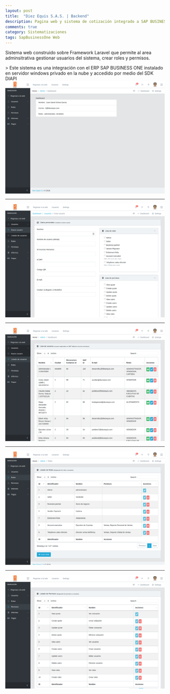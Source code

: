 ```yaml
---
layout: post
title:  "Diez Equis S.A.S. | Backend"
description: Pagina web y sistema de cotización integrado a SAP BUSINESS ONE
comments: true
category: Sistematizaciones
tags: SapBusinessOne Web
---
```

<p>Sistema web construido sobre Framework Laravel que permite al area adminsitrativa gestionar usuarios del sistema, crear roles y permisos.</p>
> Este sistema es una integración con el ERP SAP BUSINESS ONE instalado en servidor windows privado en la nube y accedido por medio del SDK DIAPI

<img src="/public/imgs/proyectos/diezEquisBackend1.png" />
<hr>
<img src="/public/imgs/proyectos/diezEquisBackend2.png" /> 
<hr>
<img src="/public/imgs/proyectos/diezEquisBackend3.png" /> 
<hr>
<img src="/public/imgs/proyectos/diezEquisBackend4.png" /> 
<hr>
<img src="/public/imgs/proyectos/diezEquisBackend5.png" /> 
